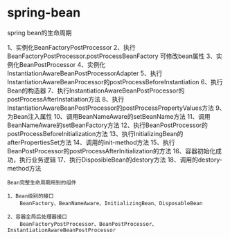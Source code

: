 # spring-bean
spring bean的生命周期

 1、实例化BeanFactoryPostProcessor
    2、执行BeanFactoryPostProcessor.postProcessBeanFactory
        可修改bean属性
    3、实例化BeanPostProcessor
    4、实例化InstantiationAwareBeanPostProcessorAdapter
    5、执行InstantiationAwareBeanProcessor的postProcessBeforeInstantiation
    6、执行Bean的构造器
    7、执行InstantiationAwareBeanPostProcessor的postProcessAfterInstatiation方法
    8、执行InstantiationAwareBeanPostProcessor的postProcessPropertyValues方法
    9、为Bean注入属性
    10、调用BeanNameAware的setBeanName方法
    11、调用BeanNameAware的setBeanFactory方法
    12、执行BeanPostProcessor的postProcessBeforeInitialization方法
    13、执行InitializingBean的afterPropertiesSet方法
    14、调用<bean>的init-method方法
    15、执行BeanPostProcessor的postProcessAfterInitialization的方法
    16、容器初始化成功，执行业务逻辑
    17、执行DisposibleBean的destory方法
    18、调用<bean>的destory-method方法
    
    Bean完整生命周期用到的组件
    
    1、Bean级别的接口
        BeanFactory、BeanNameAware、InitializingBean、DisposableBean
        
    2、容器全局后处理器接口
        BeanFactoryPostProcessor、BeanPostProcessor、InstantiationAwareBeanPostProcessor

